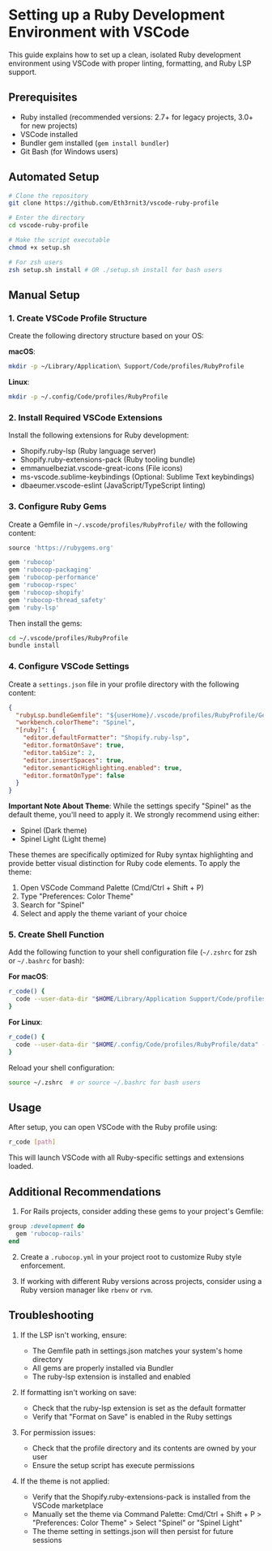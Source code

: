 # Setting up a Ruby Development Environment with VSCode

This guide explains how to set up a clean, isolated Ruby development environment using VSCode with proper linting, formatting, and Ruby LSP support.

## Prerequisites

- Ruby installed (recommended versions: 2.7+ for legacy projects, 3.0+ for new projects)
- VSCode installed
- Bundler gem installed (`gem install bundler`)
- Git Bash (for Windows users)

## Automated Setup

```bash
# Clone the repository
git clone https://github.com/Eth3rnit3/vscode-ruby-profile

# Enter the directory
cd vscode-ruby-profile

# Make the script executable
chmod +x setup.sh

# For zsh users
zsh setup.sh install # OR ./setup.sh install for bash users
```

## Manual Setup

### 1. Create VSCode Profile Structure

Create the following directory structure based on your OS:

**macOS**:
```bash
mkdir -p ~/Library/Application\ Support/Code/profiles/RubyProfile
```

**Linux**:
```bash
mkdir -p ~/.config/Code/profiles/RubyProfile
```

### 2. Install Required VSCode Extensions

Install the following extensions for Ruby development:
- Shopify.ruby-lsp (Ruby language server)
- Shopify.ruby-extensions-pack (Ruby tooling bundle)
- emmanuelbeziat.vscode-great-icons (File icons)
- ms-vscode.sublime-keybindings (Optional: Sublime Text keybindings)
- dbaeumer.vscode-eslint (JavaScript/TypeScript linting)

### 3. Configure Ruby Gems

Create a Gemfile in `~/.vscode/profiles/RubyProfile/` with the following content:

```ruby
source 'https://rubygems.org'

gem 'rubocop'
gem 'rubocop-packaging'
gem 'rubocop-performance'
gem 'rubocop-rspec'
gem 'rubocop-shopify'
gem 'rubocop-thread_safety'
gem 'ruby-lsp'
```

Then install the gems:
```bash
cd ~/.vscode/profiles/RubyProfile
bundle install
```

### 4. Configure VSCode Settings

Create a `settings.json` file in your profile directory with the following content:

```json
{
  "rubyLsp.bundleGemfile": "${userHome}/.vscode/profiles/RubyProfile/Gemfile",
  "workbench.colorTheme": "Spinel",
  "[ruby]": {
    "editor.defaultFormatter": "Shopify.ruby-lsp",
    "editor.formatOnSave": true,
    "editor.tabSize": 2,
    "editor.insertSpaces": true,
    "editor.semanticHighlighting.enabled": true,
    "editor.formatOnType": false
  }
}
```

**Important Note About Theme**: 
While the settings specify "Spinel" as the default theme, you'll need to apply it. We strongly recommend using either:
- Spinel (Dark theme)
- Spinel Light (Light theme)

These themes are specifically optimized for Ruby syntax highlighting and provide better visual distinction for Ruby code elements. To apply the theme:
1. Open VSCode Command Palette (Cmd/Ctrl + Shift + P)
2. Type "Preferences: Color Theme"
3. Search for "Spinel"
4. Select and apply the theme variant of your choice

### 5. Create Shell Function

Add the following function to your shell configuration file (`~/.zshrc` for zsh or `~/.bashrc` for bash):

**For macOS**:
```bash
r_code() {
  code --user-data-dir "$HOME/Library/Application Support/Code/profiles/RubyProfile/data" --profile RubyProfile $@
}
```

**For Linux**:
```bash
r_code() {
  code --user-data-dir "$HOME/.config/Code/profiles/RubyProfile/data" --profile RubyProfile $@
}
```

Reload your shell configuration:
```bash
source ~/.zshrc  # or source ~/.bashrc for bash users
```

## Usage

After setup, you can open VSCode with the Ruby profile using:
```bash
r_code [path]
```

This will launch VSCode with all Ruby-specific settings and extensions loaded.

## Additional Recommendations

1. For Rails projects, consider adding these gems to your project's Gemfile:
```ruby
group :development do
  gem 'rubocop-rails'
end
```

2. Create a `.rubocop.yml` in your project root to customize Ruby style enforcement.

3. If working with different Ruby versions across projects, consider using a Ruby version manager like `rbenv` or `rvm`.

## Troubleshooting

1. If the LSP isn't working, ensure:
   - The Gemfile path in settings.json matches your system's home directory
   - All gems are properly installed via Bundler
   - The ruby-lsp extension is installed and enabled

2. If formatting isn't working on save:
   - Check that the ruby-lsp extension is set as the default formatter
   - Verify that "Format on Save" is enabled in the Ruby settings

3. For permission issues:
   - Check that the profile directory and its contents are owned by your user
   - Ensure the setup script has execute permissions

4. If the theme is not applied:
   - Verify that the Shopify.ruby-extensions-pack is installed from the VSCode marketplace
   - Manually set the theme via Command Palette: Cmd/Ctrl + Shift + P > "Preferences: Color Theme" > Select "Spinel" or "Spinel Light"
   - The theme setting in settings.json will then persist for future sessions